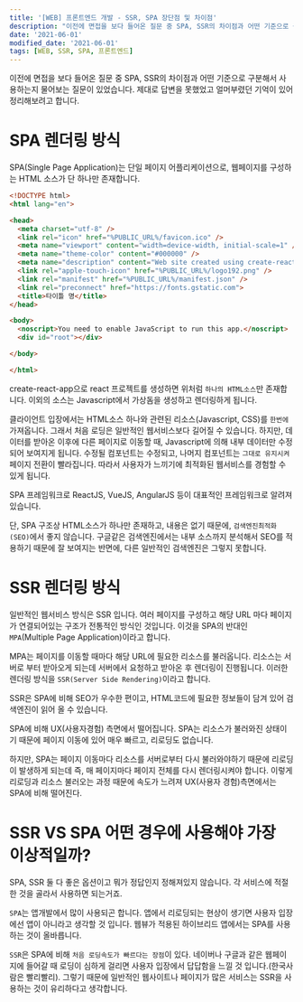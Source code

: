 ```yaml
---
title: '[WEB] 프론트엔드 개발 - SSR, SPA 장단점 및 차이점'
description: "이전에 면접을 보다 들어온 질문 중 SPA, SSR의 차이점과 어떤 기준으로 구분해서 사용하는지 물어보는 질문이 있었습니다..."
date: '2021-06-01'
modified_date: '2021-06-01'
tags: [WEB, SSR, SPA, 프론트엔드]
---
```



이전에 면접을 보다 들어온 질문 중 SPA, SSR의 차이점과 어떤 기준으로 구분해서 사용하는지 물어보는 질문이 있었습니다. 제대로 답변을 못했었고 얼머부렸던 기억이 있어 정리해보려고 합니다.

# SPA 렌더링 방식

SPA(Single Page Application)는 단일 페이지 어플리케이션으로, 웹페이지를 구성하는 HTML 소스가 단 하나만 존재합니다.

```html
<!DOCTYPE html>
<html lang="en">

<head>
  <meta charset="utf-8" />
  <link rel="icon" href="%PUBLIC_URL%/favicon.ico" />
  <meta name="viewport" content="width=device-width, initial-scale=1" />
  <meta name="theme-color" content="#000000" />
  <meta name="description" content="Web site created using create-react-app" />
  <link rel="apple-touch-icon" href="%PUBLIC_URL%/logo192.png" />
  <link rel="manifest" href="%PUBLIC_URL%/manifest.json" />
  <link rel="preconnect" href="https://fonts.gstatic.com">
  <title>타이틀 명</title>
</head>

<body>
  <noscript>You need to enable JavaScript to run this app.</noscript>
  <div id="root"></div>

</body>

</html>
```

create-react-app으로 react 프로젝트를 생성하면 위처럼 `하나의 HTML소스`만 존재합니다. 이외의 소스는 Javascript에서 가상돔을 생성하고 렌더링하게 됩니다.

클라이언트 입장에서는 HTML소스 하나와 관련된 리소스(Javascript, CSS)를 `한번에` 가져옵니다. 그래서 처음 로딩은 일반적인 웹서비스보다 길어질 수 있습니다. 하지만, 데이터를 받아온 이후에 다른 페이지로 이동할 때, Javascript에 의해 내부 데이터만 수정되어 보여지게 됩니다. 수정될 컴포넌트는 수정되고, 나머지 컴포넌트는 `그대로 유지시켜` 페이지 전환이 빨라집니다. 따라서 사용자가 느끼기에 최적화된 웹서비스를 경험할 수 있게 됩니다.

SPA 프레임워크로 ReactJS, VueJS, AngularJS 등이 대표적인 프레임워크로 알려져 있습니다.

단, SPA 구조상 HTML소스가 하나만 존재하고, 내용은 없기 때문에, `검색엔진최적화(SEO)`에서 좋지 않습니다. 구글같은 검색엔진에서는 내부 소스까지 분석해서 SEO를 적용하기 때문에 잘 보여지는 반면에, 다른 일반적인 검색엔진은 그렇지 못합니다.


# SSR 렌더링 방식

일반적인 웹서비스 방식은 SSR 입니다. 여러 페이지를 구성하고 해당 URL 마다 페이지가 연결되어있는 구조가 전통적인 방식인 것입니다. 이것을 SPA의 반대인 `MPA`(Multiple Page Application)이라고 합니다.

MPA는 페이지를 이동할 때마다 해당 URL에 필요한 리소스를 불러옵니다. 리소스는 서버로 부터 받아오게 되는데 서버에서 요청하고 받아온 후 렌더링이 진행됩니다. 이러한 렌더링 방식을 `SSR(Server Side Rendering)`이라고 합니다.

SSR은 SPA에 비해 SEO가 우수한 편이고, HTML코드에 필요한 정보들이 담겨 있어 검색엔진이 읽어 올 수 있습니다.

SPA에 비해 UX(사용자경험) 측면에서 떨어집니다. SPA는 리소스가 불러와진 상태이기 때문에 페이지 이동에 있어 매우 빠르고, 리로딩도 없습니다.

하지만, SPA는 페이지 이동마다 리소스를 서버로부터 다시 불러와야하기 때문에 리로딩이 발생하게 되는데 즉, 매 페이지마다 페이지 전체를 다시 렌더링시켜야 합니다. 이렇게 리로딩과 리소스 불러오는 과정 때문에 속도가 느려져 UX(사용자 경험)측면에서는 SPA에 비해 떨어진다.


# SSR VS SPA 어떤 경우에 사용해야 가장 이상적일까?

SPA, SSR 둘 다 좋은 옵션이고 뭐가 정답인지 정해져있지 않습니다. 각 서비스에 적절한 것을 골라서 사용하면 되는거죠.

`SPA`는 앱개발에서 많이 사용되곤 합니다. 앱에서 리로딩되는 현상이 생기면 사용자 입장에선 앱이 아니라고 생각할 것 입니다. 웹뷰가 적용된 하이브리드 앱에서는 SPA를 사용하는 것이 올바릅니다.

`SSR`은 SPA에 비해 `처음 로딩속도가 빠르다는 장점`이 있다. 네이버나 구글과 같은 웹페이지에 들어갈 때 로딩이 심하게 걸리면 사용자 입장에서 답답함을 느낄 것 입니다.(한국사람은 빨리빨리). 그렇기 때문에 일반적인 웹사이트나 페이지가 많은 서비스는 SSR을 사용하는 것이 유리하다고 생각합니다.


